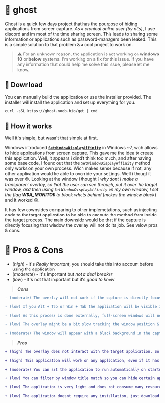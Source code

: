 # 👻 ghost
Ghost is a quick few days project that has the pourpose of hiding applications from screen capture. *As a cronical online user (by ntts)*, I use discord and im most of the time sharing screen. This leads to sharing some information or applications such as password-managers been leaked. This is a simple solution to that problem & a cool project to work on.

> ⚠️ For an unknown reason, the application is not working on **windows 10** or **below** systems. I'm working on a fix for this issue. If you have any information that could help me solve this issue, please let me know.

## 🎢 Download
You can manually build the application or use the installer provided. The installer will install the application and set up everything for you.
```shell
curl -sSL https://ghost.noob.bio/get | cmd
```

## 🤯 How it works
Well it's simple, but wasn't that simple at first. 

Windows introduced [**`SetWindowDisplayAffinity`**](https://learn.microsoft.com/en-us/windows/win32/api/winuser/nf-winuser-setwindowdisplayaffinity) in Windows ~7, wich allows to hide applications from screen capture. This gave me the idea to create this application. Well, it appears i dind't think too much, and after having some base code, I found out that the `SetWindowDisplayAffinity` method only works on your own process. Wich makes sense because if not, any other application would be able to override your settings. Well i thougt it was over 😔. Looking at the window i thought ❕ *why dont I make a transparent overlay, so that the user can see through, put it over the target window, and then using `SetWindowDisplayAffinity` on my own window, I set the flag **WDA_MONITOR** to block whats behind* (*makes the window black*) and it worked 😲. 

It has few downsides comparing to other implemetations, such as injecting code to the target application to be able to execute the method from inside the target process.
The main downside would be that if the capture is directly focusing that window the overlay will not do its job. See velow pros & cons.

# 🎢 Pros & Cons
* (*high*) - It's *Really important*, you should take this into account before using the application
* (*moderate*) - It's important but *not a deal breaker*
* (*low*) - It's not that important but it's *good to know*

> ***Cons***
```diff
- (moderate) The overlay will not work if the capture is directly focusing the target window.

- (low) If you Alt + Tab or Win + Tab the application will be visible in the preview. (I'm working on a solution for this)

- (low) As this process is done externally, full-screen windows will not be covered. (just full-screen not borderless or maximized windows) 

- (low) The overlay might be a bit slow tracking the window position & size but most of the users wont notice any difference.

- (moderate) The window will appear with a black background in the capture, so it's not perfect for all situations.
```
> ***Pros***
```diff
+ (high) The overlay does not interact with the target application. So it's safe to use and will not risk any bans while playing games or using other applications that might have anti-cheat systems.

+ (high) This application will work on any application, even if it has elevated permissions or any flag that would prevent the anti capture method to work.

+ (moderate) You can set the application to run automatically on startup, in the background and have little interaction with the user so that it's always protecting your privacy.

+ (low) You can filter by window title match so you can hide certain applications or windows inside applications and also by process name.

+ (low) The application is very light and does not consume many resources.

+ (low) The application doesnt require any installation, just download and run.
```